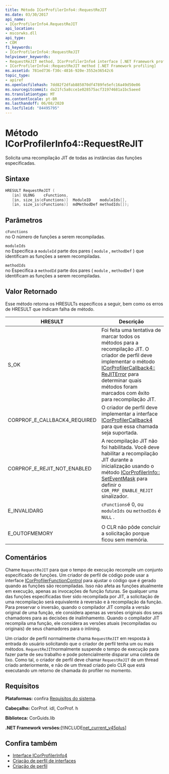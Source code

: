 ```yaml
---
title: Método ICorProfilerInfo4::RequestReJIT
ms.date: 03/30/2017
api_name:
- ICorProfilerInfo4.RequestReJIT
api_location:
- mscorwks.dll
api_type:
- COM
f1_keywords:
- ICorProfilerInfo4::RequestReJIT
helpviewer_keywords:
- RequestReJIT method, ICorProfilerInfo4 interface [.NET Framework profiling]
- ICorProfilerInfo4::RequestReJIT method [.NET Framework profiling]
ms.assetid: 781ed736-f30c-4816-920e-3552e36542c6
topic_type:
- apiref
ms.openlocfilehash: 7dd82f2dfab885070df4789fe5efc16a49d50e06
ms.sourcegitcommit: da21fc5a8cce1e028575acf31974681a1bc5aeed
ms.translationtype: MT
ms.contentlocale: pt-BR
ms.lasthandoff: 06/08/2020
ms.locfileid: "84495795"
---
```

# <a name="icorprofilerinfo4requestrejit-method"></a>Método ICorProfilerInfo4::RequestReJIT
Solicita uma recompilação JIT de todas as instâncias das funções especificadas.  
  
## <a name="syntax"></a>Sintaxe  
  
```cpp  
HRESULT RequestReJIT (  
   [in] ULONG    cFunctions,  
   [in, size_is(cFunctions)]  ModuleID    moduleIds[],  
   [in, size_is(cFunctions)]  mdMethodDef methodIds[]);  
```  
  
## <a name="parameters"></a>Parâmetros  
 `cFunctions`  
 no O número de funções a serem recompiladas.  
  
 `moduleIds`  
 no Especifica a `moduleId` parte dos pares ( `module` , `methodDef` ) que identificam as funções a serem recompiladas.  
  
 `methodIds`  
 no Especifica a `methodId` parte dos pares ( `module` , `methodDef` ) que identificam as funções a serem recompiladas.  
  
## <a name="return-value"></a>Valor Retornado  
 Esse método retorna os HRESULTs específicos a seguir, bem como os erros de HRESULT que indicam falha de método.  
  
|HRESULT|Descrição|  
|-------------|-----------------|  
|S_OK|Foi feita uma tentativa de marcar todos os métodos para a recompilação JIT. O criador de perfil deve implementar o método [ICorProfilerCallback4:: ReJITError](icorprofilercallback4-rejiterror-method.md) para determinar quais métodos foram marcados com êxito para recompilação JIT.|  
|CORPROF_E_CALLBACK4_REQUIRED|O criador de perfil deve implementar a interface [ICorProfilerCallback4](icorprofilercallback4-interface.md) para que essa chamada seja suportada.|  
|CORPROF_E_REJIT_NOT_ENABLED|A recompilação JIT não foi habilitada. Você deve habilitar a recompilação JIT durante a inicialização usando o método [ICorProfilerInfo:: SetEventMask](icorprofilerinfo-seteventmask-method.md) para definir o `COR_PRF_ENABLE_REJIT` sinalizador.|  
|E_INVALIDARG|`cFunctions`é 0, ou `moduleIds` ou `methodIds` é `NULL` .|  
|||  
|E_OUTOFMEMORY|O CLR não pôde concluir a solicitação porque ficou sem memória.|  
  
## <a name="remarks"></a>Comentários  
 Chame `RequestReJIT` para que o tempo de execução recompile um conjunto especificado de funções. Um criador de perfil de código pode usar a interface [ICorProfilerFunctionControl](icorprofilerfunctioncontrol-interface.md) para ajustar o código que é gerado quando as funções são recompiladas. Isso não afeta as funções atualmente em execução, apenas as invocações de função futuras. Se qualquer uma das funções especificadas tiver sido recompilada por JIT, a solicitação de uma recompilação será equivalente à reversão e à recompilação da função. Para preservar o inversão, quando o compilador JIT compila a versão original de uma função, ele considera apenas as versões originais dos seus chamadores para as decisões de inalinhamento. Quando o compilador JIT recompila uma função, ele considera as versões atuais (recompiladas ou originais) de seus chamadores para o inlining.  
  
 Um criador de perfil normalmente chama `RequestReJIT` em resposta à entrada do usuário solicitando que o criador de perfil tenha um ou mais métodos. `RequestReJIT`normalmente suspende o tempo de execução para fazer parte de seu trabalho e pode potencialmente disparar uma coleta de lixo. Como tal, o criador de perfil deve chamar `RequestReJIT` de um thread criado anteriormente, e não de um thread criado pelo CLR que está executando um retorno de chamada do profiler no momento.  
  
## <a name="requirements"></a>Requisitos  
 **Plataformas:** confira [Requisitos do sistema](../../get-started/system-requirements.md).  
  
 **Cabeçalho:** CorProf. idl, CorProf. h  
  
 **Biblioteca:** CorGuids.lib  
  
 **.NET Framework versões:**[!INCLUDE[net_current_v45plus](../../../../includes/net-current-v45plus-md.md)]  
  
## <a name="see-also"></a>Confira também

- [Interface ICorProfilerInfo4](icorprofilerinfo4-interface.md)
- [Criação de perfil de interfaces](profiling-interfaces.md)
- [Criação de perfil](index.md)
